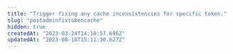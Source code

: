 ```yaml
---
title: "Trigger fixing any cache inconsistencies for specific token."
slug: "postadminfixtokencache"
hidden: true
createdAt: "2023-03-24T14:10:57.696Z"
updatedAt: "2023-08-18T15:11:30.627Z"
---
```

